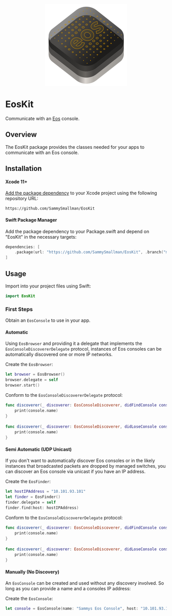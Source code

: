 <p align="center">
    <img src="eoskit-icon.svg" width="256" align="middle" alt=“EosKit”/>
</p>

# EosKit
Communicate with an [Eos](https://www.etcconnect.com/Products/Consoles/Eos-Family/) console.

## Overview
The EosKit package provides the classes needed for your apps to communicate with an Eos console.

## Installation

#### Xcode 11+
[Add the package dependency](https://developer.apple.com/documentation/xcode/adding_package_dependencies_to_your_app) to your Xcode project using the following repository URL: 
``` 
https://github.com/SammySmallman/EosKit
```
#### Swift Package Manager

Add the package dependency to your Package.swift and depend on "EosKit" in the necessary targets:

```  swift
dependencies: [
    .package(url: "https://github.com/SammySmallman/EosKit", .branch("master"))
]
```

## Usage

Import into your project files using Swift:

``` swift
import EosKit
```

### First Steps

Obtain an `EosConsole` to use in your app.

#### Automatic

Using `EosBrowser` and providing it a delegate that implements the `EosConsoleDiscovererDelegate` protocol, instances of Eos consoles can be automatically discovered one or more IP networks.

Create the `EosBrowser`:

``` swift
let browser = EosBrowser()
browser.delegate = self
browser.start()
```

Conform to the `EosConsoleDiscovererDelegate` protocol:

``` swift
func discoverer(_ discoverer: EosConsoleDiscoverer, didFindConsole console: EosConsole) {
    print(console.name)
}

func discoverer(_ discoverer: EosConsoleDiscoverer, didLoseConsole console: EosConsole) {
    print(console.name)
}
```

#### Semi Automatic (UDP Unicast)

If you don't want to automatically discover Eos consoles or in the likely instances that broadcasted packets are dropped by managed switches, you can discover an Eos console via unicast if you have an IP address.

Create the `EosFinder`:

``` swift
let hostIPAddress = "10.101.93.101"
let finder = EosFinder()
finder.delegate = self
finder.find(host: hostIPAddress)
```

Conform to the `EosConsoleDiscovererDelegate` protocol:

``` swift
func discoverer(_ discoverer: EosConsoleDiscoverer, didFindConsole console: EosConsole) {
    print(console.name)
}

func discoverer(_ discoverer: EosConsoleDiscoverer, didLoseConsole console: EosConsole) {
    print(console.name)
}
```

#### Manually (No Discovery)

An `EosConsole` can be created and used without any discovery involved. So long as you can provide a name and a consoles IP address:

Create the `EosConsole`:

``` swift
let console = EosConsole(name: "Sammys Eos Console", host: "10.101.93.101")
```

